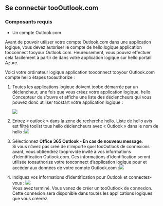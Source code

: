 ## <a name="connect-toooutlookcom"></a>Se connecter tooOutlook.com
### <a name="prerequisites"></a>Composants requis
* Un compte Outlook.com

Avant de pouvoir utiliser votre compte Outlook.com dans une application logique, vous devez autoriser le compte de hello logique application tooconnect tooyour Outlook.com. Heureusement, vous pouvez effectuer cela facilement à partir de dans votre application logique sur hello portail Azure. 

Voici votre ordinateur logique application tooconnect tooyour Outlook.com compte hello étapes tooauthorize :

1. Toutes les applications logique doivent toobe démarrée par un déclencheur, une fois que vous créez votre application logique, hello Concepteur de s’ouvre et affiche une liste des déclencheurs qui vous pouvez donc utiliser toostart votre application logique :
   
   ![](./media/connectors-create-api-outlook/office365-outlook-0.png)
2. Entrez « outlook » dans la zone de recherche hello. Liste de hello avis est filtré toolist tous hello déclencheurs avec « Outlook » dans le nom de hello :![](./media/connectors-create-api-outlook/office365-outlook-0-5.png)
3. Sélectionnez **Office 365 Outlook - En cas de nouveau message**.   
   Si vous n’avez pas créé de n’importe quel tooOutlook de connexions avant, vous obtiendrez tooprovide invité à vos informations d’identification Outlook.com. Ces informations d’identification seront utilisée tooauthorize votre tooconnect d’application logique pour et accéder aux données de votre compte Outlook.com :![](./media/connectors-create-api-outlook/office365-outlook-1.png)
4. Indiquez vos informations d’identification pour Outlook et connectez-vous : ![](./media/connectors-create-api-outlook/office365-outlook-2.png)  
   Vous avez terminé. Vous venez de créer un tooOutlook de connexion. Cette connexion sera disponible dans toutes les applications logiques que vous créerez.

